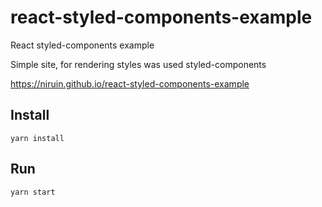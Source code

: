 # react-styled-components-example

React styled-components example

Simple site, for rendering styles was used styled-components

https://niruin.github.io/react-styled-components-example

## Install

```shell
yarn install
```

## Run

```shell
yarn start
```